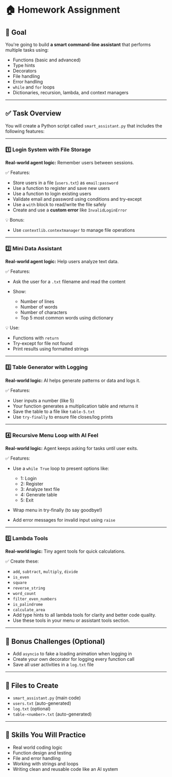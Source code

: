 # 🏠 Homework Assignment

## 🚀 Goal

You're going to build **a smart command-line assistant** that performs multiple tasks using:

* Functions (basic and advanced)
* Type hints
* Decorators
* File handling
* Error handling
* `while` and `for` loops
* Dictionaries, recursion, lambda, and context managers

---

## ✅ Task Overview

You will create a Python script called `smart_assistant.py` that includes the following features:

---

### 1️⃣ **Login System with File Storage**

**Real-world agent logic:** Remember users between sessions.

✅ Features:

* Store users in a file (`users.txt`) as `email:password`
* Use a function to register and save new users
* Use a function to login existing users
* Validate email and password using conditions and try-except
* Use a `with` block to read/write the file safely
* Create and use a **custom error** like `InvalidLoginError`

💡 Bonus:

* Use `contextlib.contextmanager` to manage file operations

---

### 2️⃣ **Mini Data Assistant**

**Real-world agent logic:** Help users analyze text data.

✅ Features:

* Ask the user for a `.txt` filename and read the content
* Show:

  * Number of lines
  * Number of words
  * Number of characters
  * Top 5 most common words using dictionary

💡 Use:

* Functions with `return`
* Try-except for file not found
* Print results using formatted strings

---

### 3️⃣ **Table Generator with Logging**

**Real-world logic:** AI helps generate patterns or data and logs it.

✅ Features:

* User inputs a number (like 5)
* Your function generates a multiplication table and returns it
* Save the table to a file like `table-5.txt`
* Use `try-finally` to ensure file closes/log prints

---

### 4️⃣ **Recursive Menu Loop with AI Feel**

**Real-world logic:** Agent keeps asking for tasks until user exits.

✅ Features:

* Use a `while True` loop to present options like:

  * 1: Login
  * 2: Register
  * 3: Analyze text file
  * 4: Generate table
  * 5: Exit
* Wrap menu in try-finally (to say goodbye!)
* Add error messages for invalid input using `raise`

---

### 5️⃣ **Lambda Tools**

**Real-world logic:** Tiny agent tools for quick calculations.

✅ Create these:

* `add`, `subtract`, `multiply`, `divide`
* `is_even`
* `square`
* `reverse_string`
* `word_count`
* `filter_even_numbers`
* `is_palindrome`
* `calculate_area`
* Add type hints to all lambda tools for clarity and better code quality.
* Use these tools in your menu or assistant tools section.

---

## 🧠 Bonus Challenges (Optional)

* Add `asyncio` to fake a loading animation when logging in
* Create your own decorator for logging every function call
* Save all user activities in a `log.txt` file

---

## 💾 Files to Create

* `smart_assistant.py` (main code)
* `users.txt` (auto-generated)
* `log.txt` (optional)
* `table-<number>.txt` (auto-generated)

---

## 🧪 Skills You Will Practice

* Real world coding logic
* Function design and testing
* File and error handling
* Working with strings and loops
* Writing clean and reusable code like an AI system

